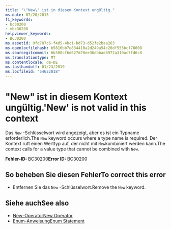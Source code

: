 ```yaml
---
title: "\"New\" ist in diesem Kontext ungültig."
ms.date: 07/20/2015
f1_keywords:
- bc30200
- vbc30200
helpviewer_keywords:
- BC30200
ms.assetid: 9fd787c6-f4d5-4bc1-bd73-d52fe2baa263
ms.openlocfilehash: b5816bb7e834410a2d249a54c26df555bcf76008
ms.sourcegitcommit: 6b308cf6d627d78ee36dbbae8972a310ac7fd6c8
ms.translationtype: MT
ms.contentlocale: de-DE
ms.lasthandoff: 01/23/2019
ms.locfileid: "54622818"
---
```

# <a name="new-is-not-valid-in-this-context"></a><span data-ttu-id="094f8-102">"New" ist in diesem Kontext ungültig.</span><span class="sxs-lookup"><span data-stu-id="094f8-102">'New' is not valid in this context</span></span>
<span data-ttu-id="094f8-103">Das `New` -Schlüsselwort wird angezeigt, aber es ist ein Typname erforderlich.</span><span class="sxs-lookup"><span data-stu-id="094f8-103">The `New` keyword occurs where a type name is required.</span></span> <span data-ttu-id="094f8-104">Der Kontext ruft einen Werttyp auf, der nicht mit `New`kombiniert werden kann.</span><span class="sxs-lookup"><span data-stu-id="094f8-104">The context calls for a value type that cannot be combined with `New`.</span></span>  
  
 <span data-ttu-id="094f8-105">**Fehler-ID:** BC30200</span><span class="sxs-lookup"><span data-stu-id="094f8-105">**Error ID:** BC30200</span></span>  
  
## <a name="to-correct-this-error"></a><span data-ttu-id="094f8-106">So beheben Sie diesen Fehler</span><span class="sxs-lookup"><span data-stu-id="094f8-106">To correct this error</span></span>  
  
-   <span data-ttu-id="094f8-107">Entfernen Sie das `New` -Schlüsselwort.</span><span class="sxs-lookup"><span data-stu-id="094f8-107">Remove the `New` keyword.</span></span>  
  
## <a name="see-also"></a><span data-ttu-id="094f8-108">Siehe auch</span><span class="sxs-lookup"><span data-stu-id="094f8-108">See also</span></span>
- [<span data-ttu-id="094f8-109">New-Operator</span><span class="sxs-lookup"><span data-stu-id="094f8-109">New Operator</span></span>](../../visual-basic/language-reference/operators/new-operator.md)
- [<span data-ttu-id="094f8-110">Enum-Anweisung</span><span class="sxs-lookup"><span data-stu-id="094f8-110">Enum Statement</span></span>](../../visual-basic/language-reference/statements/enum-statement.md)
